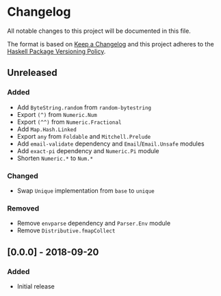 # Changelog

All notable changes to this project will be documented in this file.

The format is based on [Keep a Changelog](http://keepachangelog.com/)
and this project adheres to the [Haskell Package Versioning Policy](https://pvp.haskell.org/).

## Unreleased

### Added
- Add `ByteString.random` from `random-bytestring`
- Export `(^)` from `Numeric.Num`
- Export `(^^)` from `Numeric.Fractional`
- Add `Map.Hash.Linked`
- Export `any` from `Foldable` and `Mitchell.Prelude`
- Add `email-validate` dependency and `Email`/`Email.Unsafe` modules
- Add `exact-pi` dependency and `Numeric.Pi` module
- Shorten `Numeric.*` to `Num.*`

### Changed
- Swap `Unique` implementation from `base` to `unique`

### Removed
- Remove `envparse` dependency and `Parser.Env` module
- Remove `Distributive.fmapCollect`

## [0.0.0] - 2018-09-20

### Added
- Initial release
